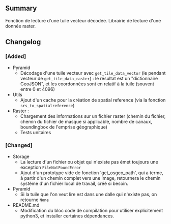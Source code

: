 ## Summary

Fonction de lecture d'une tuile vecteur décodée.
Librairie de lecture d'une donnée raster.

## Changelog

### [Added]

* Pyramid
    * Décodage d'une tuile vecteur avec `get_tile_data_vector` (le pendant vecteur de `get_tile_data_raster`) : le résultat est un "dictionnaire GeoJSON", et les coordonnées sont en relatif à la tuile (souvent entre 0 et 4096)
* Utils
    * Ajout d'un cache pour la création de spatial reference (via la fonction `srs_to_spatialreference`)
* Raster :
  * Chargement des informations sur un fichier raster (chemin du fichier, chemin du fichier de masque si applicable, nombre de canaux, boundingbox de l'emprise géographique)
  * Tests unitaires

### [Changed]

* Storage
    * La lecture d'un fichier ou objet qui n'existe pas émet toujours une exception `FileNotFoundError`
    * Ajout d'un prototype vide de fonction 'get_osgeo_path', qui a terme, à partir d'un chemin complet vers une image, retournera le chemin système d'un fichier local de travail, créé si besoin.
* Pyramid
    * Si la tuile que l'on veut lire est dans une dalle qui n'existe pas, on retourne `None`
* README.md
    * Modification du bloc code de compilation pour utiliser explicitement python3, et installer certaines dépendances.

<!--
### [Added]

### [Changed]

### [Deprecated]

### [Removed]

### [Fixed]

### [Security]
-->
